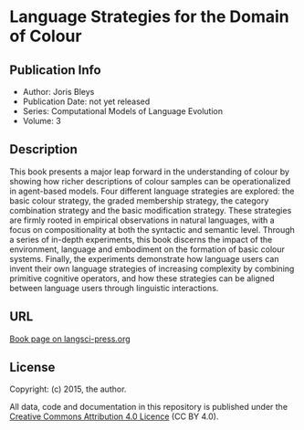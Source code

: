 # Language Strategies for the Domain of Colour

## Publication Info

- Author: Joris Bleys
- Publication Date: not yet released
- Series: Computational Models of Language Evolution
- Volume: 3

## Description
This book presents a major leap forward in the understanding of colour by showing how richer descriptions of colour samples can be operationalized in agent-based models. Four different language strategies are explored: the basic colour strategy, the graded membership strategy, the category combination strategy and the basic modification strategy. These strategies are firmly rooted in empirical observations in natural languages, with a focus on compositionality at both the syntactic and semantic level. Through a series of in-depth experiments, this book discerns the impact of the environment, language and embodiment on the formation of basic colour systems. Finally, the experiments demonstrate how language users can invent their own language strategies of increasing complexity by combining primitive cognitive operators, and how these strategies can be aligned between language users through linguistic interactions.

## URL

[Book page on langsci-press.org](http://langsci-press.org/catalog/book/51)


## License

Copyright: (c) 2015, the author.

All data, code and documentation in this repository is published under the
[Creative Commons Attribution 4.0 Licence](http://creativecommons.org/licenses/by/4.0/)
(CC BY 4.0).


